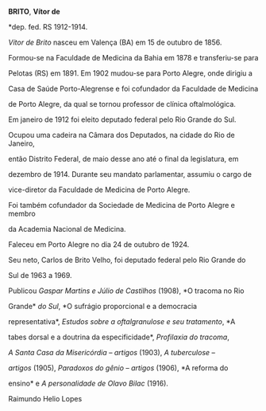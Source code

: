 **BRITO**, **Vítor de**



\*dep. fed. RS 1912-1914.



*Vítor de Brito* nasceu em Valença (BA) em 15 de outubro de 1856.



Formou-se na Faculdade de Medicina da Bahia em 1878 e transferiu-se para

Pelotas (RS) em 1891. Em 1902 mudou-se para Porto Alegre, onde dirigiu a

Casa de Saúde Porto-Alegrense e foi cofundador da Faculdade de Medicina

de Porto Alegre, da qual se tornou professor de clínica oftalmológica.



Em janeiro de 1912 foi eleito deputado federal pelo Rio Grande do Sul.

Ocupou uma cadeira na Câmara dos Deputados, na cidade do Rio de Janeiro,

então Distrito Federal, de maio desse ano até o final da legislatura, em

dezembro de 1914. Durante seu mandato parlamentar, assumiu o cargo de

vice-diretor da Faculdade de Medicina de Porto Alegre.



Foi também cofundador da Sociedade de Medicina de Porto Alegre e membro

da Academia Nacional de Medicina.



Faleceu em Porto Alegre no dia 24 de outubro de 1924.



Seu neto, Carlos de Brito Velho, foi deputado federal pelo Rio Grande do

Sul de 1963 a 1969.



Publicou *Gaspar Martins e Júlio de Castilhos* (1908), *O tracoma no Rio

Grande* *do Sul*, *O sufrágio proporcional e a democracia

representativa*, *Estudos sobre a* *oftalgranulose e seu tratamento*, *A

tabes dorsal e a doutrina da especificidade*, *Profilaxia do tracoma*,

*A Santa Casa da Misericórdia – artigos* (1903), *A tuberculose –*

*artigos* (1905), *Paradoxos do gênio – artigos* (1906), *A reforma do

ensino* e *A* *personalidade de Olavo Bilac* (1916).



Raimundo Helio Lopes




